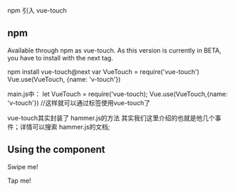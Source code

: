 npm 引入 vue-touch
## npm

Available through npm as vue-touch. As this version is currently in BETA, you have to install with the next tag.

npm install vue-touch@next
var VueTouch = require('vue-touch')
Vue.use(VueTouch, {name: 'v-touch'})


main.js中：
let VueTouch = require('vue-touch);
Vue.use(VueTouch,{name: 'v-touch'})    //这样就可以通过<v-touch>标签使用vue-touch了  

vue-touch其实封装了 hammer.js的方法 其实我们这里介绍的也就是他几个事件；详情可以搜索 hammer.js的文档;  

## Using the <v-touch> component

<!-- Renders a div element by default -->
<v-touch v-on:swipeleft="onSwipeLeft">Swipe me!</v-touch>

<!-- Render as other elements with the 'tag' prop -->
<v-touch tag="a" v-on:tap="onTap">Tap me!</v-touch>


